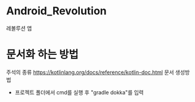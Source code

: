 # Android_Revolution
레볼루션 앱

# 문서화 하는 방법
주석의 종류
https://kotlinlang.org/docs/reference/kotlin-doc.html
문서 생성방법
- 프로젝트 폴더에서 cmd를 실행 후 "gradle dokka"를 입력

